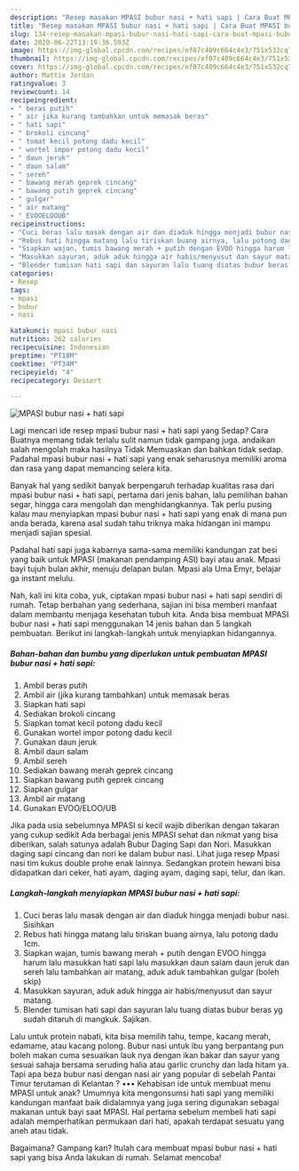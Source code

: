 ```yaml
---
description: "Resep masakan MPASI bubur nasi + hati sapi | Cara Buat MPASI bubur nasi + hati sapi Yang Enak dan Simpel"
title: "Resep masakan MPASI bubur nasi + hati sapi | Cara Buat MPASI bubur nasi + hati sapi Yang Enak dan Simpel"
slug: 134-resep-masakan-mpasi-bubur-nasi-hati-sapi-cara-buat-mpasi-bubur-nasi-hati-sapi-yang-enak-dan-simpel
date: 2020-06-22T13:19:36.593Z
image: https://img-global.cpcdn.com/recipes/ef07c409c664c4e3/751x532cq70/mpasi-bubur-nasi-hati-sapi-foto-resep-utama.jpg
thumbnail: https://img-global.cpcdn.com/recipes/ef07c409c664c4e3/751x532cq70/mpasi-bubur-nasi-hati-sapi-foto-resep-utama.jpg
cover: https://img-global.cpcdn.com/recipes/ef07c409c664c4e3/751x532cq70/mpasi-bubur-nasi-hati-sapi-foto-resep-utama.jpg
author: Mattie Jordan
ratingvalue: 3
reviewcount: 14
recipeingredient:
- " beras putih"
- " air jika kurang tambahkan untuk memasak beras"
- " hati sapi"
- " brokoli cincang"
- " tomat kecil potong dadu kecil"
- " wortel impor potong dadu kecil"
- " daun jeruk"
- " daun salam"
- " sereh"
- " bawang merah geprek cincang"
- " bawang putih geprek cincang"
- " gulgar"
- " air matang"
- " EVOOELOOUB"
recipeinstructions:
- "Cuci beras lalu masak dengan air dan diaduk hingga menjadi bubur nasi. Sisihkan"
- "Rebus hati hingga matang lalu tiriskan buang airnya, lalu potong dadu 1cm."
- "Siapkan wajan, tumis bawang merah + putih dengan EVOO hingga harum lalu masukkan hati sapi lalu masukkan daun salam daun jeruk dan sereh lalu tambahkan air matang, aduk aduk tambahkan gulgar (boleh skip)"
- "Masukkan sayuran, aduk aduk hingga air habis/menyusut dan sayur matang."
- "Blender tumisan hati sapi dan sayuran lalu tuang diatas bubur beras yg sudah ditaruh di mangkuk. Sajikan."
categories:
- Resep
tags:
- mpasi
- bubur
- nasi

katakunci: mpasi bubur nasi 
nutrition: 262 calories
recipecuisine: Indonesian
preptime: "PT18M"
cooktime: "PT34M"
recipeyield: "4"
recipecategory: Dessert

---
```



![MPASI bubur nasi + hati sapi](https://img-global.cpcdn.com/recipes/ef07c409c664c4e3/751x532cq70/mpasi-bubur-nasi-hati-sapi-foto-resep-utama.jpg)

Lagi mencari ide resep mpasi bubur nasi + hati sapi yang Sedap? Cara Buatnya memang tidak terlalu sulit namun tidak gampang juga. andaikan salah mengolah maka hasilnya Tidak Memuaskan dan bahkan tidak sedap. Padahal mpasi bubur nasi + hati sapi yang enak seharusnya memiliki aroma dan rasa yang dapat memancing selera kita.

Banyak hal yang sedikit banyak berpengaruh terhadap kualitas rasa dari mpasi bubur nasi + hati sapi, pertama dari jenis bahan, lalu pemilihan bahan segar, hingga cara mengolah dan menghidangkannya. Tak perlu pusing kalau mau menyiapkan mpasi bubur nasi + hati sapi yang enak di mana pun anda berada, karena asal sudah tahu triknya maka hidangan ini mampu menjadi sajian spesial.

Padahal hati sapi juga kabarnya sama-sama memiliki kandungan zat besi yang baik untuk MPASI (makanan pendamping ASI) bayi atau anak. Mpasi bayi tujuh bulan akhir, menuju delapan bulan. Mpasi ala Uma Emyr, belajar ga instant melulu.


Nah, kali ini kita coba, yuk, ciptakan mpasi bubur nasi + hati sapi sendiri di rumah. Tetap berbahan yang sederhana, sajian ini bisa memberi manfaat dalam membantu menjaga kesehatan tubuh kita. Anda bisa membuat MPASI bubur nasi + hati sapi menggunakan 14 jenis bahan dan 5 langkah pembuatan. Berikut ini langkah-langkah untuk menyiapkan hidangannya.

<!--inarticleads1-->

##### Bahan-bahan dan bumbu yang diperlukan untuk pembuatan MPASI bubur nasi + hati sapi:

1. Ambil  beras putih
1. Ambil  air (jika kurang tambahkan) untuk memasak beras
1. Siapkan  hati sapi
1. Sediakan  brokoli cincang
1. Siapkan  tomat kecil potong dadu kecil
1. Gunakan  wortel impor potong dadu kecil
1. Gunakan  daun jeruk
1. Ambil  daun salam
1. Ambil  sereh
1. Sediakan  bawang merah geprek cincang
1. Siapkan  bawang putih geprek cincang
1. Siapkan  gulgar
1. Ambil  air matang
1. Gunakan  EVOO/ELOO/UB


Jika pada usia sebelumnya MPASI si kecil wajib diberikan dengan takaran yang cukup sedikit Ada berbagai jenis MPASI sehat dan nikmat yang bisa diberikan, salah satunya adalah Bubur Daging Sapi dan Nori. Masukkan daging sapi cincang dan nori ke dalam bubur nasi. Lihat juga resep Mpasi nasi tim kukus double prohe enak lainnya. Sedangkan protein hewani bisa didapatkan dari ceker, hati ayam, daging ayam, daging sapi, telur, dan ikan. 

<!--inarticleads2-->

##### Langkah-langkah menyiapkan MPASI bubur nasi + hati sapi:

1. Cuci beras lalu masak dengan air dan diaduk hingga menjadi bubur nasi. Sisihkan
1. Rebus hati hingga matang lalu tiriskan buang airnya, lalu potong dadu 1cm.
1. Siapkan wajan, tumis bawang merah + putih dengan EVOO hingga harum lalu masukkan hati sapi lalu masukkan daun salam daun jeruk dan sereh lalu tambahkan air matang, aduk aduk tambahkan gulgar (boleh skip)
1. Masukkan sayuran, aduk aduk hingga air habis/menyusut dan sayur matang.
1. Blender tumisan hati sapi dan sayuran lalu tuang diatas bubur beras yg sudah ditaruh di mangkuk. Sajikan.


Lalu untuk protein nabati, kita bisa memilih tahu, tempe, kacang merah, edamame, atau kacang polong. Bubur nasi untuk ibu yang berpantang pun boleh makan cuma sesuaikan lauk nya dengan ikan bakar dan sayur yang sesuai sahaja bersama seruding halia atau garlic crunchy dan lada hitam ya. Tapi apa beza bubur nasi dengan nasi air yang popular di sebelah Pantai Timur terutaman di Kelantan ? ••• Kehabisan ide untuk membuat menu MPASI untuk anak? Umumnya kita mengonsumsi hati sapi yang memiliki kandungan manfaat baik didalamnya yang juga sering digunakan sebagai makanan untuk bayi saat MPASI. Hal pertama sebelum membeli hati sapi adalah memperhatikan permukaan dari hati, apakah terdapat sesuatu yang aneh atau tidak. 

Bagaimana? Gampang kan? Itulah cara membuat mpasi bubur nasi + hati sapi yang bisa Anda lakukan di rumah. Selamat mencoba!
